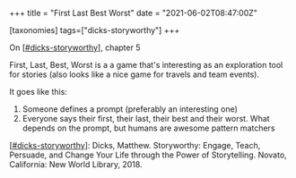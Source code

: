 +++
title = "First Last Best Worst"
date = "2021-06-02T08:47:00Z"

[taxonomies]
tags=["dicks-storyworthy"]
+++

On [[#dicks-storyworthy](/tags/dicks-storyworthy)], chapter 5

First, Last, Best, Worst is a a game that's interesting as an exploration tool for stories (also looks like a nice game for travels and team events).

It goes like this:
1. Someone defines a prompt (preferably an interesting one)
2. Everyone says their first, their last, their best and their worst. What depends on the prompt, but humans are awesome pattern matchers


[[#dicks-storyworthy](/tags/dicks-storyworthy)]: Dicks, Matthew. Storyworthy: Engage, Teach, Persuade, and Change Your Life through the Power of Storytelling. Novato, California: New World Library, 2018.
